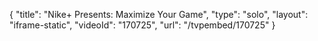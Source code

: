 {
    "title": "Nike+ Presents: Maximize Your Game",
    "type": "solo",
    "layout": "iframe-static",
    "videoId": "170725",
    "url": "\/tvpembed\/170725"
}